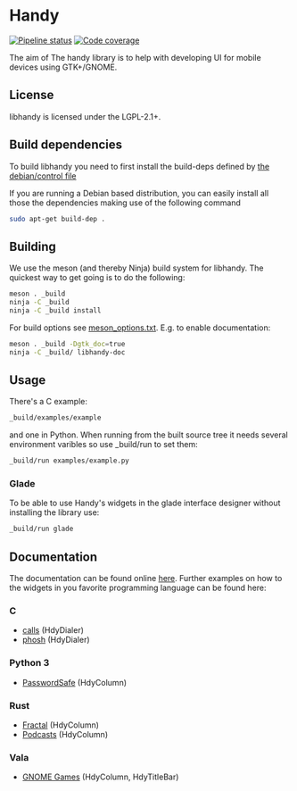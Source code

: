 # Handy
[![Pipeline status](https://source.puri.sm/Librem5/libhandy/badges/master/build.svg)](https://source.puri.sm/Librem5/libhandy/commits/master)
[![Code coverage](https://source.puri.sm/Librem5/libhandy/badges/master/coverage.svg)](https://source.puri.sm/Librem5/libhandy/commits/master)

The aim of The handy library is to help with developing UI for mobile devices
using GTK+/GNOME.

## License

libhandy is licensed under the LGPL-2.1+.

## Build dependencies

To build libhandy you need to first install the build-deps defined by [the debian/control file](https://source.puri.sm/Librem5/libhandy/blob/master/debian/control#L6)

If you are running a Debian based distribution, you can easily install all those the dependencies making use of the following command

```sh
sudo apt-get build-dep .
```

## Building

We use the meson (and thereby Ninja) build system for libhandy. The quickest
way to get going is to do the following:

```sh
meson . _build
ninja -C _build
ninja -C _build install
```

For build options see [meson_options.txt](./meson_options.txt). E.g. to enable documentation:

```sh
meson . _build -Dgtk_doc=true
ninja -C _build/ libhandy-doc
```

## Usage

There's a C example:

```sh
_build/examples/example
```

and one in Python. When running from the built source tree it
needs several environment varibles so use \_build/run to set them:

```sh
_build/run examples/example.py
```

### Glade

To be able to use Handy's widgets in the glade interface designer without
installing the library use:

```sh
_build/run glade
```

## Documentation

The documentation can be found online
[here](http://honk.sigxcpu.org/projects/libhandy/doc/). Further examples on how
to the widgets in you favorite programming language can be found here:

### C
- [calls](https://source.puri.sm/Librem5/calls) (HdyDialer)
- [phosh](https://source.puri.sm/Librem5/phosh) (HdyDialer)

### Python 3
- [PasswordSafe](https://gitlab.gnome.org/World/PasswordSafe) (HdyColumn)

### Rust
- [Fractal](https://gitlab.gnome.org/World/fractal) (HdyColumn)
- [Podcasts](https://gitlab.gnome.org/World/podcasts) (HdyColumn)

### Vala
- [GNOME Games](https://gitlab.gnome.org/GNOME/gnome-games) (HdyColumn, HdyTitleBar)
